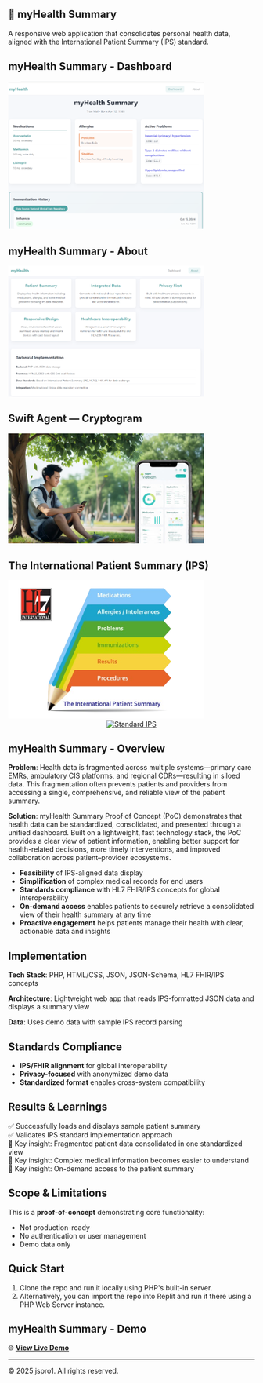 ## 📱 myHealth Summary 

A responsive web application that consolidates personal health data, aligned with the International Patient Summary (IPS) standard.

## myHealth Summary - Dashboard
<img src="assets/myhealth-summary.png" alt="myHealth Summary" width="400"><br>

## myHealth Summary - About
<img src="assets/about-myhealth-dashboard2.jpg" alt="About myHealth Dashboard" width="400">

## Swift Agent — Cryptogram
<img src="assets/myhealth-scene2.jpg" alt="Swift Agent — Cryptogram" width="400">


## The International Patient Summary (IPS)
<img src="assets/myhealth-ips-preview.png" alt="mHealth IPS dataset" width="400">

<center>
<a href="https://international-patient-summary.net/" target="_blank"><img src="https://img.shields.io/badge/Standard-IPS-blue" alt="Standard IPS"></a>
</center>

## myHealth Summary - Overview

**Problem**: Health data is fragmented across multiple systems—primary care EMRs, ambulatory CIS platforms, and regional CDRs—resulting in siloed data. This fragmentation often prevents patients and providers from accessing a single, comprehensive, and reliable view of the patient summary.

**Solution**: myHealth Summary Proof of Concept (PoC) demonstrates that health data can be standardized, consolidated, and presented through a unified dashboard. Built on a lightweight, fast technology stack, the PoC provides a clear view of patient information, enabling better support for health-related decisions, more timely interventions, and improved collaboration across patient–provider ecosystems.
- **Feasibility** of IPS-aligned data display 
- **Simplification** of complex medical records for end users
- **Standards compliance** with HL7 FHIR/IPS concepts for global interoperability
- **On-demand access** enables patients to securely retrieve a consolidated view of their health summary at any time
- **Proactive engagement** helps patients manage their health with clear, actionable data and insights

## Implementation

**Tech Stack**: PHP, HTML/CSS, JSON, JSON-Schema, HL7 FHIR/IPS concepts

**Architecture**: Lightweight web app that reads IPS-formatted JSON data and displays a summary view

**Data**: Uses demo data with sample IPS record parsing 

## Standards Compliance

- **IPS/FHIR alignment** for global interoperability
- **Privacy-focused** with anonymized demo data
- **Standardized format** enables cross-system compatibility

## Results & Learnings

:white_check_mark: Successfully loads and displays sample patient summary  
:white_check_mark: Validates IPS standard implementation approach  
:memo: Key insight: Fragmented patient data consolidated in one standardized view<br>
:memo: Key insight: Complex medical information becomes easier to understand<br>
:memo: Key insight: On-demand access to the patient summary<br>

## Scope & Limitations

This is a **proof-of-concept** demonstrating core functionality:
- Not production-ready
- No authentication or user management
- Demo data only

## Quick Start
1. Clone the repo and run it locally using PHP's built-in server.
2. Alternatively, you can import the repo into Replit and run it there using a PHP Web Server instance.

<!-- ## 📈 myHealth Summary - Demo -->
<!-- This is a comment in markdown -->

## myHealth Summary - Demo

🌐 **[View Live Demo](http://myhealth-summary-demo.atwebpages.com/)**

---
© 2025 jspro1. All rights reserved.
